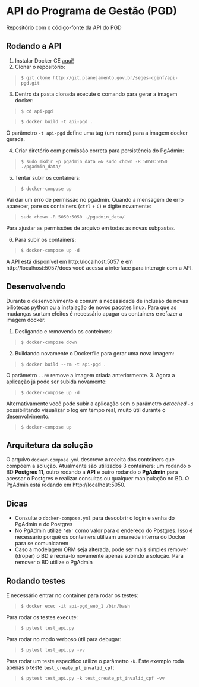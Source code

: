 # API do Programa de Gestão (PGD)

Repositório com o código-fonte da API do PGD

## Rodando a API

1. Instalar Docker CE [aqui!](https://docs.docker.com/get-docker/)
2. Clonar o repositório:
> ```$ git clone http://git.planejamento.gov.br/seges-cginf/api-pgd.git```

3. Dentro da pasta clonada execute o comando para gerar a imagem docker:
> ```$ cd api-pgd```

> ```$ docker build -t api-pgd .```

O parâmetro `-t api-pgd` define uma tag (um nome) para a imagem docker
gerada.

4. Criar diretório com permissão correta para persistência do PgAdmin:
> ```$ sudo mkdir -p pgadmin_data && sudo chown -R 5050:5050 ./pgadmin_data/```

5. Tentar subir os containers:
> ```$ docker-compose up```

Vai dar um erro de permissão no pgadmin. Quando a mensagem de erro
aparecer, pare os containers (`ctrl` + `C`) e digite novamente:

> ```sudo chown -R 5050:5050 ./pgadmin_data/```

Para ajustar as permissões de arquivo em todas as novas subpastas.

6. Para subir os containers:
> ```$ docker-compose up -d```

A API está disponível em http://localhost:5057 e em
http://localhost:5057/docs você acessa a interface para interagir com a
API.

## Desenvolvendo

Durante o desenvolvimento é comum a necessidade de inclusão de novas
biliotecas python ou a instalação de novos pacotes linux. Para que as
mudanças surtam efeitos é necessário apagar os containers e refazer a
imagem docker.

1. Desligando e removendo os conteiners:
> `$ docker-compose down`

2. Buildando novamente o Dockerfile para gerar uma nova imagem:
> ```$ docker build --rm -t api-pgd .```

O parâmetro `--rm` remove a imagem criada anteriormente.
3. Agora a aplicação já pode ser subida novamente:
> ```$ docker-compose up -d```

Alternativamente você pode subir a aplicação sem o parâmetro _detached_
`-d` possibilitando visualizar o log em tempo real, muito útil durante o
desenvolvimento.
> ```$ docker-compose up```

## Arquitetura da solução
O arquivo `docker-compose.yml` descreve a receita dos conteiners que
compõem a solução. Atualmente são utilizados 3 containers: um rodando o
BD **Postgres 11**, outro rodando a **API** e outro rodando o
**PgAdmin** para acessar o Postgres e realizar consultas ou qualquer
manipulação no BD. O PgAdmin está rodando em http://localhost:5050.


## Dicas

* Consulte o `docker-compose.yml` para descobrir o login e senha do
  PgAdmin e do Postgres
* No PgAdmin utilize `'db'` como valor para o endereço do Postgres. Isso
  é necessário porquê os conteiners utilizam uma rede interna do Docker
  para se comunicarem
* Caso a modelagem ORM seja alterada, pode ser mais simples remover
  (dropar) o BD e recriá-lo novamente apenas subindo a solução. Para
  remover o BD utilize o PgAdmin

## Rodando testes
É necessário entrar no container para rodar os testes:
> ```$ docker exec -it api-pgd_web_1 /bin/bash```

Para rodar os testes execute:
> ```$ pytest test_api.py```

Para rodar no modo verboso útil para debugar:
> ```$ pytest test_api.py -vv```

Para rodar um teste específico utilize o parâmetro `-k`. Este exemplo
roda apenas o teste `test_create_pt_invalid_cpf`:
> ```$ pytest test_api.py -k test_create_pt_invalid_cpf -vv```

